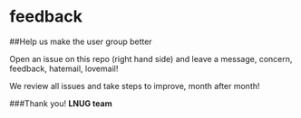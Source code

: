 feedback
========

##Help us make the user group better

Open an issue on this repo (right hand side) and leave a message, concern, feedback, hatemail, lovemail!

We review all issues and take steps to improve, month after month!

###Thank you!
**LNUG team**

